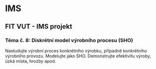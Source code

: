 # IMS
## FIT VUT - IMS projekt

### Téma č. 8: Diskrétní model výrobního procesu (SHO)
Nastudujte výrobní proces konkrétního výrobku, případně konkrétního výrobního provozu.
Modelujte jako SHO. Demonstrujte efektivitu výroby, úzká místa, hrozby apod.
